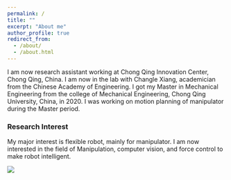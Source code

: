 ```yaml
---
permalink: /
title: ""
excerpt: "About me"
author_profile: true
redirect_from: 
  - /about/
  - /about.html
---
```


I am now research assistant working at Chong Qing Innovation Center, Chong Qing, China. I am now in the lab with Changle Xiang, academician from the Chinese Academy of Engineering. I got my Master in Mechanical Engineering from the college of Mechanical Engineering, Chong Qing University, China, in 2020. I was working on motion planning of manipulator during the Master period.

### Research Interest

My major interest is flexible robot, mainly for manipulator. I am now interested in the field of Manipulation, computer vision, and force control to make robot intelligent.

<img src="https://CQUhaozh.github.io/images/fanucProject.gif">



